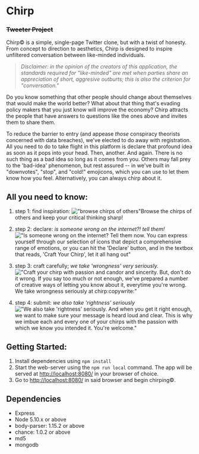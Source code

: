 # **Chirp**
### ~~Tweeter Project~~

Chirp:copyright: is a simple, single-page Twitter clone, but with a twist of honesty. From concept to direction to aesthetics, Chirp is designed to inspire unfiltered conversation between like-minded individuals.

> *Disclaimer: in the opinion of the creators of this application, the standards required for "like-minded" are met when parties share an appreciation of short, aggresive outburts; this is also the criterion for "conversation."*

Do you know something that other people should change about themselves that would make the world better? What about that thing that's evading policy makers that you just know will improve the economy? Chirp attracts the people that have answers to questions like the ones above and invites them to share them.

To reduce the barrier to entry (and appease *those* conspiracy theorists concerned with data breaches), we've elected to do away with registration. All you need to do to take flight in this platform is declare that profound idea as soon as it pops into your head. Then, another. And again. There is no such thing as a bad idea so long as it comes from you. Others may fall prey to the 'bad-idea' phenomenon, but rest assured -- in  we've built in "downvotes", "stop", and "cold!" emojicons, which you can use to let them know how you feel. Alternatively, you can always chirp about it.

## All you need to know:

1. step 1: find inspiration:
!["browse chirps of others"](https://github.com/Romadiansky/tweeter/blob/master/docs/on-entry.png?raw=true)Browse the chirps of others and keep your critical thinking sharp!

2. step 2: declare: *is someone wrong on the internet?! tell them!*
!["Is someone wrong on the internet? Tell them now. You can express yourself through our selection of icons that depict a comprehensive range of emotions, or you can hit the 'Declare' button, and in the textbox that reads, 'Craft Your Chirp', let it all hang out"](https://github.com/Romadiansky/tweeter/blob/master/docs/feeling-inspired.png?raw=true)

3. step 3: craft carefully; *we take 'wrongness' very seriously.*
!["Craft your chirp with passion and candor and sincerity. **But, don't do it wrong**. If you say too much or not enough, we've prepared a number of creative ways of letting you know about it, everytime you're wrong. We take wrongness seriously at chirp:copywrite:"](https://github.com/Romadiansky/tweeter/blob/master/docs/respond-carefully.png?raw=true)

4. step 4: submit: *we also take 'rightness' seriously*
!["We also take 'rightness' seriously. And when you get it right enough, we want to make sure your message is heard loud and clear. This is why we imbue each and every one of your chirps with the passion with which we know you intended it. You're welcome."](https://github.com/Romadiansky/tweeter/blob/master/docs/submit-and-enjoy.png?raw=true)

## Getting Started:

1. Install dependencies using `npm install`
2. Start the web-server using the `npm run local` command. The app will be served at <http://localhost:8080/> in your browser of choice.
3. Go to <http://localhost:8080/> in said browser and begin chirping:copyright:.


## Dependencies

- Express
- Node 5.10.x or above
- body-parser: 1.15.2 or above
- chance: 1.0.2 or above
- md5
- mongodb
